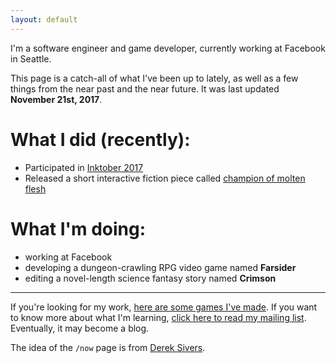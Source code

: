 ```yaml
---
layout: default
---
```


I'm a software engineer and game developer, currently working at Facebook in Seattle.

This page is a catch-all of what I've been up to lately, as well as a few things from the near past and the near future. It was last updated **November 21st, 2017**.

# What I did (recently):

* Participated in [Inktober 2017](https://twitter.com/dmliao/status/920480659797413888)
* Released a short interactive fiction piece called [champion of molten flesh](https://amorphous.itch.io/champion)

# What I'm doing:

* working at Facebook
* developing a dungeon-crawling RPG video game named **Farsider**
* editing a novel-length science fantasy story named **Crimson**

---

If you're looking for my work, [here are some games I've made](http://amorphous.itch.io). If you want to know more about what I'm learning, [click here to read my mailing list](https://tinyletter.com/amorphous). Eventually, it may become a blog.

The idea of the `/now` page is from [Derek Sivers](https://sivers.org/nowff). 
